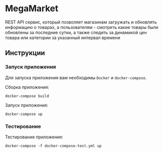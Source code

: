 # MegaMarket

REST API сервис, который позволяет магазинам загружать и обновлять информацию о товарах, а пользователям - смотреть какие товары были обновлены за последние сутки, а также следить за динамикой цен товара или категории за указанный интервал времени

## Инструкции

### Запуск приложения

Для запуска приложения вам необходимы `Docker` и `docker-compose`.

Сборка приложения:
    
    docker-compose build
    
Запуск приложения:

    docker-compose up

### Тестирование

Тестирование приложения:

    docker-compose -f docker-compose-test.yml up
